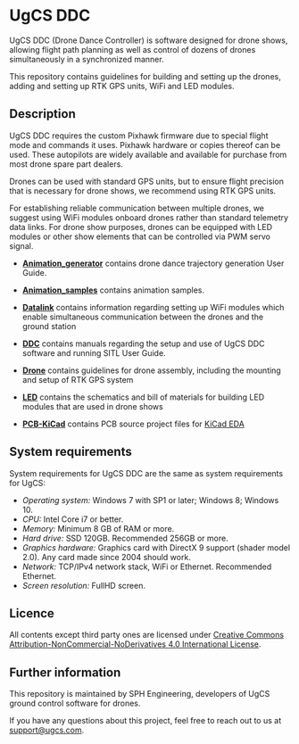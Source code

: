 UgCS DDC
=========

UgCS DDC (Drone Dance Controller) is software designed for drone shows, allowing flight path planning as well as control of dozens of drones simultaneously in a synchronized manner.

This repository contains guidelines for building and setting up the drones, adding and setting up RTK GPS units, WiFi and LED modules.

Description
-----------

UgCS DDC requires the custom Pixhawk firmware due to special flight mode and commands it uses. Pixhawk hardware or copies thereof can be used. These autopilots are widely available and available for purchase from most drone spare part dealers.

Drones can be used with standard GPS units, but to ensure flight precision that is necessary for drone shows, we recommend using RTK GPS units.

For establishing reliable communication between multiple drones, we suggest using WiFi modules onboard drones rather than standard telemetry data links.
For drone show purposes, drones can be equipped with LED modules or other show elements that can be controlled via PWM servo signal.

- [**Animation_generator**](./Animation_generator) contains drone dance trajectory generation User Guide.

- [**Animation_samples**](./Animation_samples) contains animation samples.

- [**Datalink**](./Datalink) contains information regarding setting up WiFi modules which enable simultaneous communication between the drones and the ground station

- [**DDC**](./DDC) contains manuals regarding the setup and use of UgCS DDC software and running SITL User Guide.

- [**Drone**](./Drone) contains guidelines for drone assembly, including the mounting and setup of RTK GPS system

- [**LED**](./LED) contains the schematics and bill of materials for building LED modules that are used in drone shows

- [**PCB-KiCad**](./PCB-KiCad) contains PCB source project files for [KiCad EDA](http://kicad-pcb.org/)



System requirements
-------------------

System requirements for UgCS DDC are the same as system requirements for UgCS:

- *Operating system:* Windows 7 with SP1 or later; Windows 8; Windows 10.
- *CPU:* Intel Core i7 or better.
- *Memory:* Minimum 8 GB of RAM or more.
- *Hard drive:* SSD 120GB. Recommended 256GB or more.
- *Graphics hardware:* Graphics card with DirectX 9 support (shader model 2.0). Any card made since 2004 should work.
- *Network:* TCP/IPv4 network stack, WiFi or Ethernet. Recommended Ethernet.
- *Screen resolution:* FullHD screen.

Licence
-------

All contents except third party ones are licensed under [Creative Commons Attribution-NonCommercial-NoDerivatives 4.0 International License](https://creativecommons.org/licenses/by-nc-nd/4.0/).

Further information
-------------------

This repository is maintained by SPH Engineering, developers of UgCS ground control software for drones.

If you have any questions about this project, feel free to reach out to us at <support@ugcs.com>.
